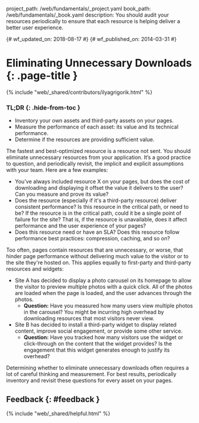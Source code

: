 project_path: /web/fundamentals/_project.yaml
book_path: /web/fundamentals/_book.yaml
description: You should audit your resources periodically to ensure that each resource is helping deliver a better user experience.

{# wf_updated_on: 2018-08-17 #}
{# wf_published_on: 2014-03-31 #}

# Eliminating Unnecessary Downloads {: .page-title }

{% include "web/_shared/contributors/ilyagrigorik.html" %}

### TL;DR {: .hide-from-toc }
* Inventory your own assets and third-party assets on your pages.
* Measure the performance of each asset: its value and its technical performance.
* Determine if the resources are providing sufficient value.

The fastest and best-optimized resource is a resource not sent. You should eliminate unnecessary resources from your application. It’s a good practice to question, and periodically revisit, the implicit and explicit assumptions with your team. Here are a few examples:

* You've always included resource X on your pages, but does the cost of downloading and displaying it offset the value it delivers to the user? Can you measure and prove its value?
* Does the resource (especially if it's a third-party resource) deliver consistent performance? Is this resource in the critical path, or need to be? If the resource is in the critical path, could it be a single point of failure for the site? That is, if the resource is unavailable, does it affect performance and the user experience of your pages?
* Does this resource need or have an SLA? Does this resource follow performance best practices: compression, caching, and so on?

Too often, pages contain resources that are unnecessary, or worse, that hinder page performance without delivering much value to the visitor or to the site they're hosted on. This applies equally to first-party and third-party resources and widgets:

* Site A has decided to display a photo carousel on its homepage to allow the visitor to preview multiple photos with a quick click. All of the photos are loaded when the page is loaded, and the user advances through the photos.
    * **Question:** Have you measured how many users view multiple photos in the carousel? You might be incurring high overhead by downloading resources that most visitors never view.
* Site B has decided to install a third-party widget to display related content, improve social engagement, or provide some other service.
    * **Question:** Have you tracked how many visitors use the widget or click-through on the content that the widget provides? Is the engagement that this widget generates enough to justify its overhead?

Determining whether to eliminate unnecessary downloads often requires a lot of careful thinking and measurement. For best results, periodically inventory and revisit these questions for every asset on your pages.

## Feedback {: #feedback }

{% include "web/_shared/helpful.html" %}
